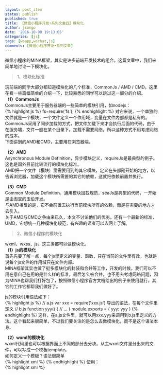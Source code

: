 ```yaml
---
layout: post_item
status: publish
published: true
title: 【微信小程序开发•系列文章四】模块化
author: jsongo
date: '2016-10-08 19:13:05'
categories: [js]
tags: [weapp,wechat,js]
comments: [微信小程序开发•系列文章]
---
```


微信小程序的MINA框架，其实是许多前端开发技术的组合。这篇文章中，我们来简单地讨论一下模块化。  


> 1、模块化标准  

玩前端的同学大部分都知道模块化的几个标准，CommonJs / AMD / CMD。这里花费一些篇幅简单的介绍一下，比较熟悉的同学可以跳过这一部分的介绍。  
**（1）CommonJs**    
CommonJs主要用于服务器端的一些简单的模块引用，如nodejs：  
{% highlight js %}
fs=require('fs');
{% endhighlight %}
对它来说，一个单独的文件就是一个模块，一个文件定义一个作用域，变量在文件内部都是私有的。  
CommonJs采用了同步加载的方式，把文件加载下来才会执行后面的代码，由于在服务端，文件一般在某个目录下，加载不需要网络，所以这种方式不用考虑网络的成本。  
下面讲到的AMD和CMD，主要用在浏览器端。  

**（2）AMD**  
Asynchronous Module Definition，异步模块定义，requireJs是最典型的例子。这也是国外目前比较流行的模块化标准。  
AMD把一个文件（模块）里需要用到的其它模块，定义在头部刚开始的地方，以告诉浏览器，加载这个模块所需要的其它的依赖，这就把依赖前置并执行。  

**（3）CMD**  
Common Module Definition，通用模块加载规范，seaJs是典型的代码，一开始是由淘宝的玉伯开发。  
与AMD相反的是，它不会前置去执行当前模块所有的依赖，而是在需要的地方才去引入。  
关于AMD与CMD之争由来已久，本文不讨论他们的优劣。还有一个最新的标准，UMD，它想统一几种模块化规范，有兴趣的读者可以去网上了解。  

> 2、微信小程序的模块化  

wxml、wxss、js，这三类都可以做模块化。  
**（1）js的模块化**  
首先先要了解一点，每个js里定义的变量、函数，只在当前的文件里有效，也就是说每个js文件的作用域只在文件内部。  
MINA框架其实也做了挺多模块化的封装和合并等工作，开发的时候，我们可以不用在意自己在用的是什么样的标准，最后怎么被合并，也不用去考虑网络问题，因为MINA也帮我们打好包了，按照微信小程序官方文档给出的例子来使用就行，其它的工作它都帮我们做好了。  

js的模块引用语法如下：  
{% highlight js %}
//  a.js
var xxx = require('xxx.js')
导出的语法，在每个文件里定义
// b.js
function yyy() {
    // ...
}
module.exports = {
  yyy: yyy
}
{% endhighlight %}
这样，在a.js文件里，就可以用xxx.yyy来调用到b.js里定义的方法。这个看起来很简单，不过我们要关注的是怎么去做模块化，而不是这个语法本身。  

**（2）wxml的模块化**  
wxml代码里也可以根据界面上不同的部分去分块。从主wxml文件里分出来的文件，可以写成一个模板template。  
如何定义一个模板？语法很简单  
{% highlight xml %}
<template name="myTpl">
...
</template>
{% endhighlight %}
使用：  
{% highlight xml %}
<template is="myTpl" data="{{…data}}"/>
{% endhighlight %}

讲到模块化，这里我们就需要把template的定义分开，放到另外的wxml文件里，作为另一个wxml文件。在使用的时候，用import来引入。  
假设我们的模板写在一个单独的文件item.wxml里，要在主页面中引入：  
{% highlight xml %}
<import src="item.wxml"/>
<template is="myTpl" data="{{...data}}"/>
{% endhighlight %}
这样就可以把独立的UI模块给拆分出来。上面传入data的时候，注意要用…三个点把data这个object平铺开，这个是微信文档中给的规定，读者可以测试下，后面在使用的时候多注意。  

另外，微信还提供了一个include操作。跟import的区别是，import是把相应的一个文件里定义的模板引入进来，让主wxml文件可以用这个模板。而include是直接把相关文件的源码、内容，原封不动的导入进来。  
微信的官方说明在这里。  
使用上，读者可以这样简单地来区分：  
用模板时，用import引入模板的定义；  
不用模板时，用include直接把文件内容导入进来。  
前者(import)可以理解为c语法里的引入头文件；后者可以理解为nginx里的ssi，帮你把一个大文件切分成多个内容块，放到几个小文件里。  
给了一个非常简单的import和include的演示代码在这里。  

**（3）wxss的模块化**  
wxss也支持模块化，用@import来导入其它wxss文件到主wxss文件中。这个用法跟sass或less一样，后面记得加分号：  
{% highlight css %}
@import base.wxss
{% endhighlight %}

> 3、模块化的几个小建议  

对于微信小程序的开发，如果项目大了，代码自然就多，分的文件可能也会比较多，这里提几点建议。  
[1]. js共用的模块抽出来，放到一个文件夹里，取名如common，里面可以再按功能去分更细的模块，如网络请求模块common/net.js，工具方法集common/util.js，websocket相关模块，等等。  
[2]. 把共用的页面头部、底部，放到page/common/ 里面，记得把js和wxml也放在一起。  
[3]. 引用外部的库的话，把它们的文件统一放到 lib/ 目录里。  
[4]. 之前文章提到的页面和文件的目录划分，也不用去改。如page/ 目录专门存放页面，一对名字（xxx.wxml和xxx.js）就对应一个页面，如果只是页面的一部分，可以放到page/[page_name]/ 目录里，表示这个页面专门用的模块，但如果是几个页面共享的，可以放在上面第2点提到的page/common/ 里  
[5]. 模板放tpl/ 目录里，并按页面来分文件夹放。  
[6]. 相关的event handler如果逻辑比较多，可以单独抽出来放到一个文件里。  

> 4、组件  

MINA框架给我们提供了很多小组件，它们是视图层的基本组成单元，功能相对比较独立，而且组件风格跟微信保持得比较一致，各自有各自的特有的属性，当然也可以自定义属性（如data-xxx）。这里有所有组件的介绍。  
后面有一个文章专门介绍几个常用的组件，本文就简单提一下组件。  
